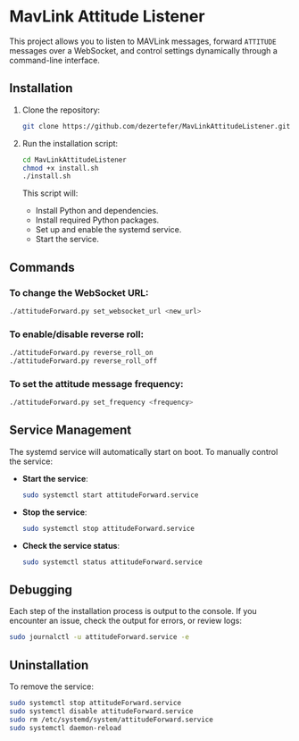 
# MavLink Attitude Listener

This project allows you to listen to MAVLink messages, forward `ATTITUDE` messages over a WebSocket, and control settings dynamically through a command-line interface.

## Installation

1. Clone the repository:
   ```bash
   git clone https://github.com/dezertefer/MavLinkAttitudeListener.git
   ```

2. Run the installation script:
   ```bash
   cd MavLinkAttitudeListener
   chmod +x install.sh
   ./install.sh
   ```

   This script will:
   - Install Python and dependencies.
   - Install required Python packages.
   - Set up and enable the systemd service.
   - Start the service.

## Commands

### To change the WebSocket URL:
   ```bash
   ./attitudeForward.py set_websocket_url <new_url>
   ```

### To enable/disable reverse roll:
   ```bash
   ./attitudeForward.py reverse_roll_on
   ./attitudeForward.py reverse_roll_off
   ```

### To set the attitude message frequency:
   ```bash
   ./attitudeForward.py set_frequency <frequency>
   ```

## Service Management

The systemd service will automatically start on boot. To manually control the service:

- **Start the service**:
   ```bash
   sudo systemctl start attitudeForward.service
   ```

- **Stop the service**:
   ```bash
   sudo systemctl stop attitudeForward.service
   ```

- **Check the service status**:
   ```bash
   sudo systemctl status attitudeForward.service
   ```

## Debugging

Each step of the installation process is output to the console. If you encounter an issue, check the output for errors, or review logs:
   ```bash
   sudo journalctl -u attitudeForward.service -e
   ```

## Uninstallation

To remove the service:
   ```bash
   sudo systemctl stop attitudeForward.service
   sudo systemctl disable attitudeForward.service
   sudo rm /etc/systemd/system/attitudeForward.service
   sudo systemctl daemon-reload
   ```

